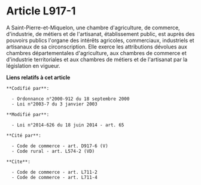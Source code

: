 # Article L917-1

A Saint-Pierre-et-Miquelon, une chambre d'agriculture, de commerce, d'industrie, de métiers et de l'artisanat, établissement
public, est auprès des pouvoirs publics l'organe des intérêts agricoles, commerciaux, industriels et artisanaux de sa
circonscription. Elle exerce les attributions dévolues aux chambres départementales d'agriculture, aux chambres de commerce
et d'industrie territoriales et aux chambres de métiers et de l'artisanat par la législation en vigueur.

**Liens relatifs à cet article**

	**Codifié par**:

	  - Ordonnance n°2000-912 du 18 septembre 2000
	  - Loi n°2003-7 du 3 janvier 2003

	**Modifié par**:

	  - Loi n°2014-626 du 18 juin 2014 - art. 65

	**Cité par**:

	  - Code de commerce - art. D917-6 (V)
	  - Code rural - art. L574-2 (VD)

	**Cite**:

	  - Code de commerce - art. L711-2
	  - Code de commerce - art. L711-4

